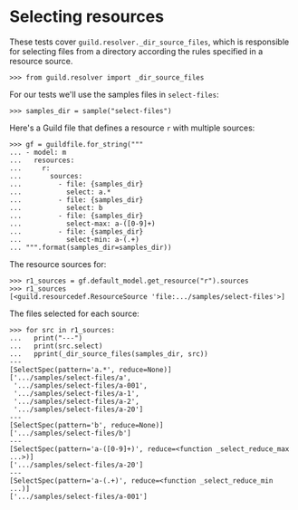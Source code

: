 # Selecting resources

These tests cover `guild.resolver._dir_source_files`, which is
responsible for selecting files from a directory according the rules
specified in a resource source.

    >>> from guild.resolver import _dir_source_files

For our tests we'll use the samples files in `select-files`:

    >>> samples_dir = sample("select-files")

Here's a Guild file that defines a resource `r` with multiple sources:

    >>> gf = guildfile.for_string("""
    ... - model: m
    ...   resources:
    ...     r:
    ...       sources:
    ...         - file: {samples_dir}
    ...           select: a.*
    ...         - file: {samples_dir}
    ...           select: b
    ...         - file: {samples_dir}
    ...           select-max: a-([0-9]+)
    ...         - file: {samples_dir}
    ...           select-min: a-(.+)
    ... """.format(samples_dir=samples_dir))

The resource sources for:

    >>> r1_sources = gf.default_model.get_resource("r").sources
    >>> r1_sources
    [<guild.resourcedef.ResourceSource 'file:.../samples/select-files'>]

The files selected for each source:

    >>> for src in r1_sources:
    ...   print("---")
    ...   print(src.select)
    ...   pprint(_dir_source_files(samples_dir, src))
    ---
    [SelectSpec(pattern='a.*', reduce=None)]
    ['.../samples/select-files/a',
     '.../samples/select-files/a-001',
     '.../samples/select-files/a-1',
     '.../samples/select-files/a-2',
     '.../samples/select-files/a-20']
    ---
    [SelectSpec(pattern='b', reduce=None)]
    ['.../samples/select-files/b']
    ---
    [SelectSpec(pattern='a-([0-9]+)', reduce=<function _select_reduce_max ...>)]
    ['.../samples/select-files/a-20']
    ---
    [SelectSpec(pattern='a-(.+)', reduce=<function _select_reduce_min ...)]
    ['.../samples/select-files/a-001']
